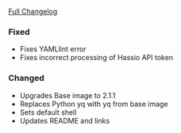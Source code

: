 [Full Changelog][changelog]

### Fixed

- Fixes YAMLlint error
- Fixes incorrect processing of Hassio API token

### Changed

- Upgrades Base image to 2.1.1
- Replaces Python yq with yq from base image
- Sets default shell
- Updates README and links

[changelog]: https://github.com/hassio-addons/addon-appdaemon3/compare/v1.3.0...v1.4.0
